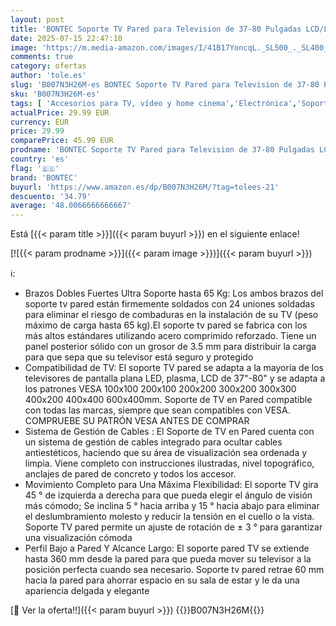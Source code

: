 ```yaml
---
layout: post
title: 'BONTEC Soporte TV Pared para Television de 37-80 Pulgadas LCD/LED  Soporte TV Pared de Inclinación y Giro Movimiento Comlpeto  Ambos Brazos Ultra Fuerte  hasta 65 kg  Máx VESA 600x400 mm'
date: 2025-07-15 22:47:10
image: 'https://m.media-amazon.com/images/I/41B17YoncqL._SL500_._SL400_.jpg'
comments: true
category: ofertas
author: 'tole.es'
slug: 'B007N3H26M-es BONTEC Soporte TV Pared para Television de 37-80 Pulgadas...'
sku: 'B007N3H26M-es'
tags: [ 'Accesorios para TV, vídeo y home cinema','Electrónica','Soportes de pared y techo para TV','Soportes para TV','TV, vídeo y home cinema','bontec','television','🇪🇸', ]
actualPrice: 29.99 EUR
currency: EUR
price: 29.99
comparePrice: 45.99 EUR
prodname: 'BONTEC Soporte TV Pared para Television de 37-80 Pulgadas LCD/LED  Soporte TV Pared de Inclinación y Giro Movimiento Comlpeto  Ambos Brazos Ultra Fuerte  hasta 65 kg  Máx VESA 600x400 mm'
country: 'es'
flag: '🇪🇸'
brand: 'BONTEC'
buyurl: 'https://www.amazon.es/dp/B007N3H26M/?tag=tolees-21'
descuento: '34.79'
average: '48.0066666666667'
---
```


Está [{{< param title >}}]({{< param buyurl >}}) en el siguiente enlace!

[![{{< param prodname >}}]({{< param image >}})]({{< param buyurl >}})

ℹ️:

- Brazos Dobles Fuertes Ultra Soporte hasta 65 Kg: Los ambos brazos del soporte tv pared están firmemente soldados con 24 uniones soldadas para eliminar el riesgo de combaduras en la instalación de su TV (peso máximo de carga hasta 65 kg).El soporte tv pared se fabrica con los más altos estándares utilizando acero comprimido reforzado. Tiene un panel posterior sólido con un grosor de 3.5 mm para distribuir la carga para que sepa que su televisor está seguro y protegido
- Compatibilidad de TV: El soporte TV pared se adapta a la mayoría de los televisores de pantalla plana LED, plasma, LCD de 37"-80" y se adapta a los patrones VESA 100x100 200x100 200x200 300x200 300x300 400x200 400x400 600x400mm. Soporte de TV en Pared compatible con todas las marcas, siempre que sean compatibles con VESA. COMPRUEBE SU PATRÓN VESA ANTES DE COMPRAR
- Sistema de Gestión de Cables : El Soporte de TV en Pared cuenta con un sistema de gestión de cables integrado para ocultar cables antiestéticos, haciendo que su área de visualización sea ordenada y limpia. Viene completo con instrucciones ilustradas, nivel topográfico, anclajes de pared de concreto y todos los accesor.
- Movimiento Completo para Una Máxima Flexibilidad: El soporte TV gira 45 ° de izquierda a derecha para que pueda elegir el ángulo de visión más cómodo; Se inclina 5 ° hacia arriba y 15 ° hacia abajo para eliminar el deslumbramiento molesto y reducir la tensión en el cuello o la vista. Soporte TV pared permite un ajuste de rotación de ± 3 ° para garantizar una visualización cómoda
- Perfil Bajo a Pared Y Alcance Largo: El soporte pared TV se extiende hasta 360 mm desde la pared para que pueda mover su televisor a la posición perfecta cuando sea necesario. Soporte tv pared retrae 60 mm hacia la pared para ahorrar espacio en su sala de estar y le da una apariencia delgada y elegante

[🛒 Ver la oferta!!]({{< param buyurl >}})
{{<world>}}B007N3H26M{{</world>}}
